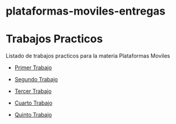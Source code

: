 # plataformas-moviles-entregas
<!DOCTYPE html>
<html>
  <head>
    <title>Hola Mundo!</title>
  </head>
  <body>
    <h1>Trabajos Practicos</h1>
    <p>Listado de trabajos practicos para la materia Plataformas Moviles</p>
    <ul>
      <li><a href="../tp-1/index.html">Primer Trabajo</a></li>
    </ul>
     <ul>
      <li><a href="../tp-2/index.html">Segundo Trabajo</a></li>
    </ul>
     <ul>
      <li><a href="../tp-3/index.html">Tercer Trabajo</a></li>
    </ul>
     <ul>
      <li><a href="../tp-4/index.html">Cuarto Trabajo</a></li>
    </ul>
     <ul>
      <li><a href="../tp-5/index.html">Quinto Trabajo</a></li>
    </ul>
  </body>
</html>
